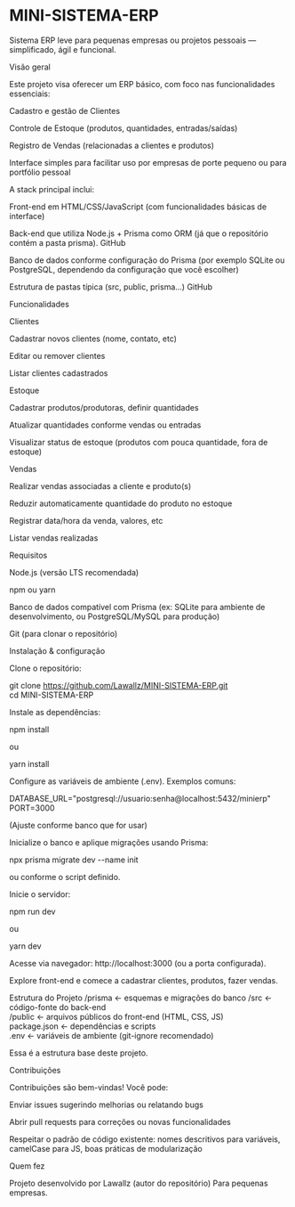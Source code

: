 ﻿# MINI-SISTEMA-ERP

Sistema ERP leve para pequenas empresas ou projetos pessoais — simplificado, ágil e funcional.

Visão geral

Este projeto visa oferecer um ERP básico, com foco nas funcionalidades essenciais:

Cadastro e gestão de Clientes

Controle de Estoque (produtos, quantidades, entradas/saídas)

Registro de Vendas (relacionadas a clientes e produtos)

Interface simples para facilitar uso por empresas de porte pequeno ou para portfólio pessoal

A stack principal inclui:

Front-end em HTML/CSS/JavaScript (com funcionalidades básicas de interface)

Back-end que utiliza Node.js + Prisma como ORM (já que o repositório contém a pasta prisma). 
GitHub

Banco de dados conforme configuração do Prisma (por exemplo SQLite ou PostgreSQL, dependendo da configuração que você escolher)

Estrutura de pastas típica (src, public, prisma…) 
GitHub

Funcionalidades

Clientes

Cadastrar novos clientes (nome, contato, etc)

Editar ou remover clientes

Listar clientes cadastrados

Estoque

Cadastrar produtos/produtoras, definir quantidades

Atualizar quantidades conforme vendas ou entradas

Visualizar status de estoque (produtos com pouca quantidade, fora de estoque)

Vendas

Realizar vendas associadas a cliente e produto(s)

Reduzir automaticamente quantidade do produto no estoque

Registrar data/hora da venda, valores, etc

Listar vendas realizadas

Requisitos

Node.js (versão LTS recomendada)

npm ou yarn

Banco de dados compatível com Prisma (ex: SQLite para ambiente de desenvolvimento, ou PostgreSQL/MySQL para produção)

Git (para clonar o repositório)

Instalação & configuração

Clone o repositório:

git clone https://github.com/Lawallz/MINI-SISTEMA-ERP.git  
cd MINI-SISTEMA-ERP  


Instale as dependências:

npm install  


ou

yarn install  


Configure as variáveis de ambiente (.env). Exemplos comuns:

DATABASE_URL="postgresql://usuario:senha@localhost:5432/minierp"  
PORT=3000  


(Ajuste conforme banco que for usar)

Inicialize o banco e aplique migrações usando Prisma:

npx prisma migrate dev --name init  


ou conforme o script definido.

Inicie o servidor:

npm run dev  


ou

yarn dev  


Acesse via navegador: http://localhost:3000 (ou a porta configurada).

Explore front-end e comece a cadastrar clientes, produtos, fazer vendas.

Estrutura do Projeto
/prisma          ← esquemas e migrações do banco
/src             ← código-fonte do back-end  
/public          ← arquivos públicos do front-end (HTML, CSS, JS)  
package.json     ← dependências e scripts  
.env             ← variáveis de ambiente (git-ignore recomendado)  


Essa é a estrutura base deste projeto.

Contribuições

Contribuições são bem-vindas! Você pode:

Enviar issues sugerindo melhorias ou relatando bugs

Abrir pull requests para correções ou novas funcionalidades

Respeitar o padrão de código existente: nomes descritivos para variáveis, camelCase para JS, boas práticas de modularização

Quem fez

Projeto desenvolvido por Lawallz (autor do repositório)
Para pequenas empresas.
